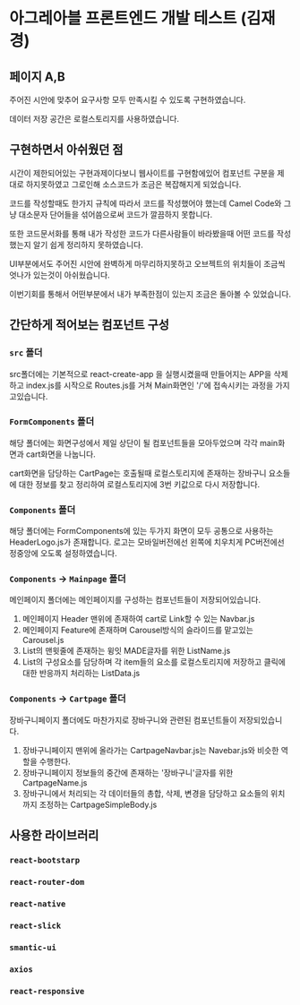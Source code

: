 # 아그레아블 프론트엔드 개발 테스트 (김재경)

## 페이지 A,B

주어진 시안에 맞추어 요구사항 모두 만족시킬 수 있도록 구현하였습니다.

데이터 저장 공간은 로컬스토리지를 사용하였습니다.

## 구현하면서 아쉬웠던 점

시간이 제한되어있는 구현과제이다보니 웹사이트를 구현함에있어 컴포넌트 구분을 제대로 하지못하였고 그로인해 소스코드가 조금은 복잡해지게 되었습니다.

코드를 작성할때도 한가지 규칙에 따라서 코드를 작성했어야 했는데 Camel Code와 그냥 대소문자 단어들을 섞어씀으로써 코드가 깔끔하지 못합니다.

또한 코드문서화를 통해 내가 작성한 코드가 다른사람들이 바라봤을때 어떤 코드를 작성했는지 알기 쉽게 정리하지 못하였습니다.

UI부분에서도 주어진 시안에 완벽하게 마무리하지못하고 오브젝트의 위치들이 조금씩 엇나가 있는것이 아쉬웠습니다.

이번기회를 통해서 어떤부분에서 내가 부족한점이 있는지 조금은 돌아볼 수 있었습니다.

## 간단하게 적어보는 컴포넌트 구성

### `src` 폴더
src폴더에는 기본적으로 react-create-app 을 실행시켰을때 만들어지는 APP을 삭제하고 index.js를 시작으로 Routes.js를 거쳐 Main화면인 '/'에 접속시키는 과정을 가지고있습니다.

### `FormComponents` 폴더
해당 폴더에는 화면구성에서 제일 상단이 될 컴포넌트들을 모아두었으며 각각 main화면과 cart화면을 나눕니다.

cart화면을 담당하는 CartPage는 호출될때 로컬스토리지에 존재하는 장바구니 요소들에 대한 정보를 찾고 정리하여 로컬스토리지에 3번 키값으로 다시 저장합니다.

### `Components` 폴더
해당 폴더에는 FormComponents에 있는 두가지 화면이 모두 공통으로 사용하는 HeaderLogo.js가 존재합니다.
로고는 모바일버전에선 왼쪽에 치우치게 PC버전에선 정중앙에 오도록 설정하였습니다.

### `Components` -> `Mainpage` 폴더
메인페이지 폴더에는 메인페이지를 구성하는 컴포넌트들이 저장되어있습니다.
1. 메인페이지 Header 맨위에 존재하여 cart로 Link할 수 있는 Navbar.js
2. 메인페이지 Feature에 존재하며 Carousel방식의 슬라이드를 맡고있는 Carousel.js
3. List의 맨윗줄에 존재하는 윙잇 MADE글자를 위한 ListName.js
4. List의 구성요소를 담당하며 각 item들의 요소를 로컬스토리지에 저장하고 클릭에대한 반응까지 처리하는 ListData.js

### `Components` -> `Cartpage` 폴더
장바구니페이지 폴더에도 마찬가지로 장바구니와 관련된 컴포넌트들이 저장되있습니다.
1. 장바구니페이지 맨위에 올라가는 CartpageNavbar.js는 Navebar.js와 비슷한 역할을 수행한다.
2. 장바구니페이지 정보들의 중간에 존재하는 '장바구니'글자를 위한 CartpageName.js
3. 장바구니에서 처리되는 각 데이터들의 총합, 삭제, 변경을 담당하고 요소들의 위치까지 조정하는 CartpageSimpleBody.js


## 사용한 라이브러리

### `react-bootstarp`
### `react-router-dom`
### `react-native`
### `react-slick`
### `smantic-ui`
### `axios`
### `react-responsive`
